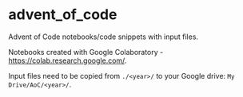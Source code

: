 # advent_of_code

Advent of Code notebooks/code snippets with input files.

Notebooks created with Google Colaboratory - https://colab.research.google.com/.

Input files need to be copied from `./<year>/` to your Google drive: `My Drive/AoC/<year>/`.
